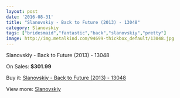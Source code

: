 ```yaml
---
layout: post
date: '2016-08-31'
title: "Slanovskiy - Back to Future (2013) - 13048"
category: Slanovskiy
tags: ["bridesmaid","fantastic","back","slanovskiy","pretty"]
image: http://img.metalkind.com/94699-thickbox_default/13048.jpg
---
```

Slanovskiy - Back to Future (2013) - 13048

On Sales: **$301.99**
<a href="https://www.metalkind.com/en/slanovskiy/9457-13048.html"><amp-img layout="responsive" width="600" height="600" src="//img.metalkind.com/94699-thickbox_default/13048.jpg" alt="Slanovskiy - Back to Future (2013) - 13048 0" /></a>
<a href="https://www.metalkind.com/en/slanovskiy/9457-13048.html"><amp-img layout="responsive" width="600" height="600" src="//img.metalkind.com/94700-thickbox_default/13048.jpg" alt="Slanovskiy - Back to Future (2013) - 13048 1" /></a>
<a href="https://www.metalkind.com/en/slanovskiy/9457-13048.html"><amp-img layout="responsive" width="600" height="600" src="//img.metalkind.com/94701-thickbox_default/13048.jpg" alt="Slanovskiy - Back to Future (2013) - 13048 2" /></a>
<a href="https://www.metalkind.com/en/slanovskiy/9457-13048.html"><amp-img layout="responsive" width="600" height="600" src="//img.metalkind.com/94702-thickbox_default/13048.jpg" alt="Slanovskiy - Back to Future (2013) - 13048 3" /></a>
<a href="https://www.metalkind.com/en/slanovskiy/9457-13048.html"><amp-img layout="responsive" width="600" height="600" src="//img.metalkind.com/94703-thickbox_default/13048.jpg" alt="Slanovskiy - Back to Future (2013) - 13048 4" /></a>
<a href="https://www.metalkind.com/en/slanovskiy/9457-13048.html"><amp-img layout="responsive" width="600" height="600" src="//img.metalkind.com/94704-thickbox_default/13048.jpg" alt="Slanovskiy - Back to Future (2013) - 13048 5" /></a>

Buy it: [Slanovskiy - Back to Future (2013) - 13048](https://www.metalkind.com/en/slanovskiy/9457-13048.html "Slanovskiy - Back to Future (2013) - 13048")

View more: [Slanovskiy](https://www.metalkind.com/en/180-slanovskiy "Slanovskiy")